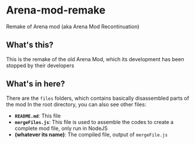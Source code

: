 # Arena-mod-remake
Remake of Arena mod (aka Arena Mod Recontinuation)

## What's this?
This is the remake of the old Arena Mod, which its development has been stopped by their developers

## What's in here?
There are the `files` folders, which contains basically disassembled parts of the mod
In the root directory, you can also see other files:
* **`README.md`**: This file
* **`mergeFiles.js`**: This file is used to assemble the codes to create a complete mod file, only run in NodeJS
* **(whatever its name)**: The compiled file, output of `mergeFile.js`